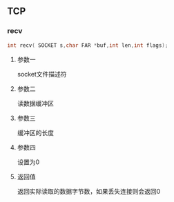 ## TCP

### recv

```c++
int recv( SOCKET s,char FAR *buf,int len,int flags);
```

1. 参数一

   socket文件描述符

2. 参数二

   读数据缓冲区

3. 参数三

   缓冲区的长度

4. 参数四

   设置为0

5. 返回值

   返回实际读取的数据字节数，如果丢失连接则会返回0

   